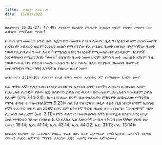 ```yaml
---
title:  ወንድም እንደ ቤዛ
date:  16/01/2022
---
```


`ዘሌዋውያን 25:25-27; 47-49ን ያንብቡ። በድህነት ምክንያት ንብረቱን ወይም ነፃነቱን ያጣውን ሰው ሊቤዠው የሚችለው ማነው?`

በሙሴ ህግ መሠረት አንድ ሰው እጅግ ድሃ ከመሆኑ የተነሳ ለመኖር ሲል ንብረቱን ወይም ራሱን መሸጥ ቢኖርበት ንብረቱን ወይም ነፃነቱን መልሶ የሚያገኘው የኢዮቤልዩ ዓመት በሆነው በሃምሳኛው ዓመት ነው። የኢዮቤልዩ ዓመት እዳዎች የሚሰረዙበት; ንብረቶች የሚመለሱበት እንዲሁም ባሪያዎች ነፃነታቸውን የሚያገኙበት “ታላቁ” የሰንበት ዓመት ነው። ሆኖም ሃምሳ ዓመት መጠበቅ ረዥም ጊዜ ነው። የሙሴ ህግ የቅርብ ዘመዱ የራሱን ንብረት ከፍሎ በእዳ የተያዘው ዘመዱን በፍጥነት መቤዠት(ነፃ ማውጣት) እንዲችል ያዘዘው ለዚያ ነው።

`ዕብራውያን 2:14-16ን ያንብቡ። በዚህ ጥቅስ ውስጥ ኢየሱስና እኛ የተገለፅነው እንዴት ነው?`

ይህ ጥቅስ እኛን የዲያብሎስ ባሪያ እንደሆንን ኢየሱስ ደግሞ ቤዛችን እንደሆነ ይገልፃል። አዳም በኃጢአት ሲወድቅ የሰው ልጅ በሰይጣን ኃይል ስር ወደቀ። በውጤቱም ኃጢአትን የመቋቋም ኃይል የለንም (ሮሜ 7:14-24)። ከዚህ የከፋው ደግሞ በመተላለፋችን ምክንያት ልንከፍለው የማንችል የሞት ቅጣት ተጥሎብናል(ሮሜ 6:23)። ስለዚህ የነበርንበት ሁኔታ ተስፋ ቢስ ነበር። ሆኖም ኢየሱስ የኛን ተፈጥሮ ወስዶ ልክ እንደኛ ስጋና ደም ሆነ። የኛ ቅርብ ዘመድ ሆኖ ተቤዠን። “ወንድሞቼ” ብሎ ሊጠራን አላፈረም (ዕብ. 2:11)። የኛን ተፈጥሮ በመውሰዱና እኛን በመዋጀቱ በአስገራሚ ሁኔታ መለኮታዊነቱን ገለጠ። በብሉይ ኪዳን የእስራኤል እውነተኛው ቤዛ የቅርብ ዘመዳቸው ያህዌ ነው (መዝ. 19:14; ኢሳ. 41:14; ኢሳ. 43:14; ኢሳ. 44:22; ኤር. 31:11; ሆሴ. 13:14)።

`ክርስቶስ ከእርስዎ ጋር መቅረቡን የበለጠ ጥልቅ በሆነ ሁኔታ መለማመድ የሚችሉባቸው መንገዶች የትኞቹ ናቸው? ይህንን ልምምድ ማግኘት ለእርስዎ እጅግ ጠቃሚ የሆነው ለምንድነው?`